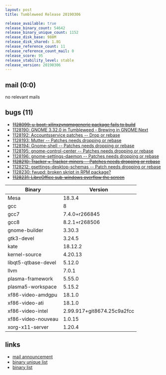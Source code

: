 ```yaml
---
layout: post
title: Tumbleweed Release 20190306

release_available: true
release_binary_count: 54642
release_binary_unique_count: 1152
release_disk_base: 988M
release_disk_shared: 1.8G
release_reference_count: 11
release_reference_count_mail: 0
release_score: 95
release_stability_level: stable
release_version: 20190306
---
```


## mail (0:0)

no relevant mails

## bugs (11)

<!--more-->

- ~~[1128099: u-boot: xilinxzynqmpgeneric package fails to build](https://bugzilla.opensuse.org/show_bug.cgi?id=1128099)~~
- [1128190: GNOME 3.32.0 in Tumbleweed - Brewing in GNOME:Next](https://bugzilla.opensuse.org/show_bug.cgi?id=1128190)
- [1128192: Accountsservice patches -- Drop or rebase](https://bugzilla.opensuse.org/show_bug.cgi?id=1128192)
- [1128193: Mutter -- Patches needs dropping or rebase](https://bugzilla.opensuse.org/show_bug.cgi?id=1128193)
- [1128194: Gnome-shell -- Patches needs dropping or rebase](https://bugzilla.opensuse.org/show_bug.cgi?id=1128194)
- [1128195: gnome-control-center -- Patches needs dropping or rebase](https://bugzilla.opensuse.org/show_bug.cgi?id=1128195)
- [1128196: gnome-settings-daemon -- Patches needs dropping or rebase](https://bugzilla.opensuse.org/show_bug.cgi?id=1128196)
- ~~[1128210: Tracker + Tracker-miners -- Patches needs dropping or rebase](https://bugzilla.opensuse.org/show_bug.cgi?id=1128210)~~
- [1128212: gsettings-desktop-schemas -- Patch needs dropping or rebase](https://bugzilla.opensuse.org/show_bug.cgi?id=1128212)
- [1128230: fwupd: broken skript in RPM package?](https://bugzilla.opensuse.org/show_bug.cgi?id=1128230)
- ~~[1128231: LibreOffice sub-windows overflow the screen](https://bugzilla.opensuse.org/show_bug.cgi?id=1128231)~~

Binary | Version
--- | ---
Mesa | 18.3.4
gcc | 8
gcc7 | 7.4.0+r266845
gcc8 | 8.2.1+r268506
gnome-builder | 3.30.3
gtk3-devel | 3.24.5
kate | 18.12.2
kernel-source | 4.20.13
libqt5-qtbase-devel | 5.12.0
llvm | 7.0.1
plasma-framework | 5.55.0
plasma5-workspace | 5.15.2
xf86-video-amdgpu | 18.1.0
xf86-video-ati | 18.1.0
xf86-video-intel | 2.99.917+git8674.25c9a2fcc
xf86-video-nouveau | 1.0.15
xorg-x11-server | 1.20.4

## links

- [mail announcement](https://lists.opensuse.org/opensuse-factory/2019-03/msg00044.html)
- [binary unique list](http://download.tumbleweed.boombatower.com/20190306/rpm.unique.list)
- [binary list](http://download.tumbleweed.boombatower.com/20190306/rpm.list)
